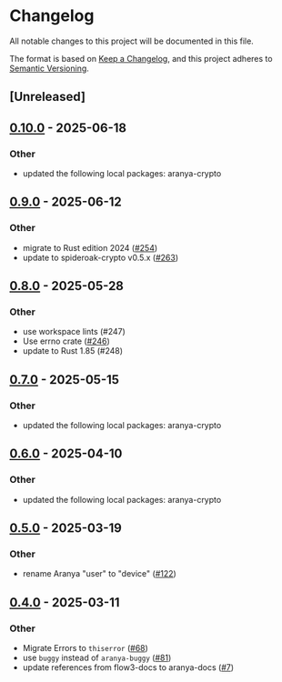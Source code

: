 # Changelog

All notable changes to this project will be documented in this file.

The format is based on [Keep a Changelog](https://keepachangelog.com/en/1.0.0/),
and this project adheres to [Semantic Versioning](https://semver.org/spec/v2.0.0.html).

## [Unreleased]

## [0.10.0](https://github.com/aranya-project/aranya-core/compare/aranya-fast-channels-v0.9.0...aranya-fast-channels-v0.10.0) - 2025-06-18

### Other

- updated the following local packages: aranya-crypto

## [0.9.0](https://github.com/aranya-project/aranya-core/compare/aranya-fast-channels-v0.8.0...aranya-fast-channels-v0.9.0) - 2025-06-12

### Other

- migrate to Rust edition 2024 ([#254](https://github.com/aranya-project/aranya-core/pull/254))
- update to spideroak-crypto v0.5.x ([#263](https://github.com/aranya-project/aranya-core/pull/263))

## [0.8.0](https://github.com/aranya-project/aranya-core/compare/aranya-fast-channels-v0.7.0...aranya-fast-channels-v0.8.0) - 2025-05-28

### Other

- use workspace lints (#247)
- Use errno crate ([#246](https://github.com/aranya-project/aranya-core/pull/246))
- update to Rust 1.85 (#248)

## [0.7.0](https://github.com/aranya-project/aranya-core/compare/aranya-fast-channels-v0.6.0...aranya-fast-channels-v0.7.0) - 2025-05-15

### Other

- updated the following local packages: aranya-crypto

## [0.6.0](https://github.com/aranya-project/aranya-core/compare/aranya-fast-channels-v0.5.0...aranya-fast-channels-v0.6.0) - 2025-04-10

### Other

- updated the following local packages: aranya-crypto

## [0.5.0](https://github.com/aranya-project/aranya-core/compare/aranya-fast-channels-v0.4.0...aranya-fast-channels-v0.5.0) - 2025-03-19

### Other

- rename Aranya "user" to "device" ([#122](https://github.com/aranya-project/aranya-core/pull/122))

## [0.4.0](https://github.com/aranya-project/aranya-core/compare/aranya-fast-channels-v0.3.0...aranya-fast-channels-v0.4.0) - 2025-03-11

### Other

- Migrate Errors to `thiserror` ([#68](https://github.com/aranya-project/aranya-core/pull/68))
- use `buggy` instead of `aranya-buggy` ([#81](https://github.com/aranya-project/aranya-core/pull/81))
- update references from flow3-docs to aranya-docs ([#7](https://github.com/aranya-project/aranya-core/pull/7))
